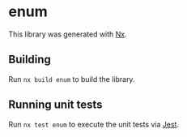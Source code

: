 # enum

This library was generated with [Nx](https://nx.dev).

## Building

Run `nx build enum` to build the library.

## Running unit tests

Run `nx test enum` to execute the unit tests via [Jest](https://jestjs.io).
